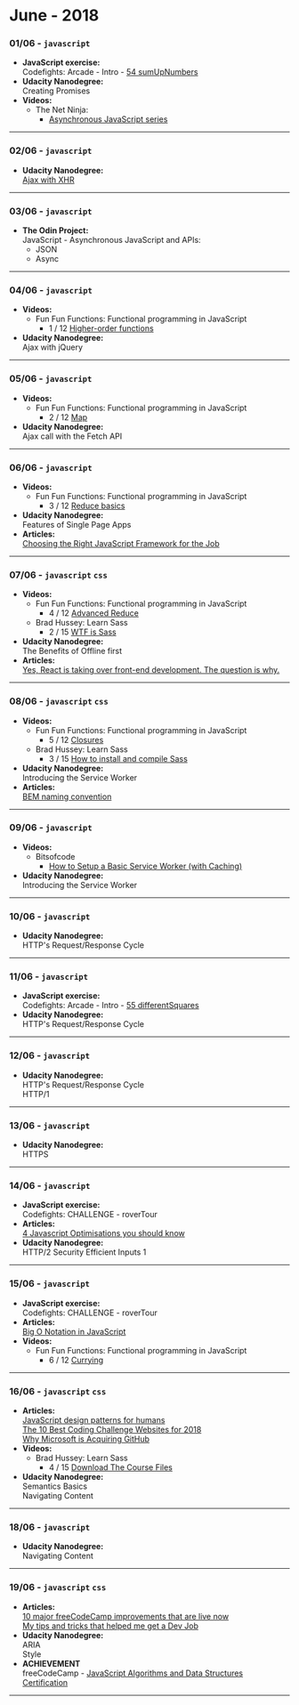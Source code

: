 # June - 2018

### **01/06** - `javascript`  
   - **JavaScript exercise:**  
   Codefights: Arcade - Intro - [54 sumUpNumbers](https://github.com/jpacsai/codeFights/blob/master/Intro/12_LandOfLogic/54_sumUpNums.js)
   - **Udacity Nanodegree:**  
   Creating Promises  
   - **Videos:**  
     - The Net Ninja:  
       - [Asynchronous JavaScript series](https://www.youtube.com/watch?v=YxWMxJONp7E&list=PL4cUxeGkcC9jAhrjtZ9U93UMIhnCc44MH)  
***
### **02/06** - `javascript`  
   - **Udacity Nanodegree:**  
   [Ajax with XHR](https://github.com/jpacsai/GoogleUdacity_Nanodegree/tree/master/Nanodegree/4_FrontEnd_Applications/5_Ajax/lesson-1-async-w-xhr)
***
### **03/06** - `javascript`  
   - **The Odin Project:**  
   JavaScript - Asynchronous JavaScript and APIs:  
     - JSON
     - Async
***
### **04/06** - `javascript`  
   - **Videos:**  
     - Fun Fun Functions: Functional programming in JavaScript  
       - 1 / 12 [Higher-order functions](https://www.youtube.com/watch?v=BMUiFMZr7vk&list=PL0zVEGEvSaeEd9hlmCXrk5yUyqUag-n84)
   - **Udacity Nanodegree:**  
   Ajax with jQuery  
***
### **05/06** - `javascript`  
   - **Videos:**  
     - Fun Fun Functions: Functional programming in JavaScript  
       - 2 / 12 [Map](https://www.youtube.com/watch?v=bCqtb-Z5YGQ&index=2&list=PL0zVEGEvSaeEd9hlmCXrk5yUyqUag-n84)
   - **Udacity Nanodegree:**  
   Ajax call with the Fetch API  
***
### **06/06** - `javascript`  
   - **Videos:**  
     - Fun Fun Functions: Functional programming in JavaScript  
       - 3 / 12 [Reduce basics](https://www.youtube.com/watch?v=Wl98eZpkp-c&index=3&list=PL0zVEGEvSaeEd9hlmCXrk5yUyqUag-n84)
   - **Udacity Nanodegree:**  
   Features of Single Page Apps  
   - **Articles:**  
   [Choosing the Right JavaScript Framework for the Job](https://www.lullabot.com/articles/choosing-the-right-javascript-framework-for-the-job)
***
### **07/06** - `javascript` `css`  
   - **Videos:**  
     - Fun Fun Functions: Functional programming in JavaScript  
       - 4 / 12 [Advanced Reduce](https://www.youtube.com/watch?v=1DMolJ2FrNY&index=4&list=PL0zVEGEvSaeEd9hlmCXrk5yUyqUag-n84)
     - Brad Hussey: Learn Sass
       - 2 / 15 [WTF is Sass](https://www.youtube.com/watch?v=S4mPsoZ7sG4&list=PLUoqTnNH-2XxOt7UsKlTqbfrA2ucGosCR&t=0s&index=4)
   - **Udacity Nanodegree:**  
   The Benefits of Offline first  
   - **Articles:**  
   [Yes, React is taking over front-end development. The question is why.](https://medium.freecodecamp.org/yes-react-is-taking-over-front-end-development-the-question-is-why-40837af8ab76)
***
### **08/06** - `javascript` `css`  
   - **Videos:**  
     - Fun Fun Functions: Functional programming in JavaScript  
       - 5 / 12 [Closures](https://www.youtube.com/watch?v=CQqwU2Ixu-U&index=5&list=PL0zVEGEvSaeEd9hlmCXrk5yUyqUag-n84)
     - Brad Hussey: Learn Sass
       - 3 / 15 [How to install and compile Sass](https://www.youtube.com/watch?v=S4mPsoZ7sG4&list=PLUoqTnNH-2XxOt7UsKlTqbfrA2ucGosCR&t=0s&index=4)
   - **Udacity Nanodegree:**  
   Introducing the Service Worker  
   - **Articles:**  
   [BEM naming convention](https://en.bem.info/methodology/naming-convention/)
***
### **09/06** - `javascript`  
   - **Videos:**  
     - Bitsofcode  
       - [How to Setup a Basic Service Worker (with Caching)](https://www.youtube.com/watch?v=BfL3pprhnms)
   - **Udacity Nanodegree:**  
   Introducing the Service Worker  
***
### **10/06** - `javascript`  
   - **Udacity Nanodegree:**  
   HTTP's Request/Response Cycle  
***
### **11/06** - `javascript`  
   - **JavaScript exercise:**  
   Codefights: Arcade - Intro - [55 differentSquares](https://github.com/jpacsai/codeFights/blob/master/Intro/12_LandOfLogic/55_diffSq.js)
   - **Udacity Nanodegree:**  
   HTTP's Request/Response Cycle  
***
### **12/06** - `javascript`  
   - **Udacity Nanodegree:**  
   HTTP's Request/Response Cycle  
   HTTP/1
***
### **13/06** - `javascript`  
   - **Udacity Nanodegree:**  
   HTTPS
***
### **14/06** - `javascript`  
   - **JavaScript exercise:**  
   Codefights: CHALLENGE - roverTour
   - **Articles:**  
   [4 Javascript Optimisations you should know](https://leftshift.io/4-javascript-optimisations-you-should-know)
   - **Udacity Nanodegree:**  
   HTTP/2
   Security
   Efficient Inputs 1
***
### **15/06** - `javascript`  
   - **JavaScript exercise:**  
   Codefights: CHALLENGE - roverTour
   - **Articles:**  
   [Big O Notation in JavaScript](https://medium.com/cesars-tech-insights/big-o-notation-javascript-25c79f50b19b)
   - **Videos:**  
     - Fun Fun Functions: Functional programming in JavaScript  
       - 6 / 12 [Currying](https://www.youtube.com/watch?v=iZLP4qOwY8I&list=PL0zVEGEvSaeEd9hlmCXrk5yUyqUag-n84&index=6)
***
### **16/06** - `javascript` `css`  
   - **Articles:**  
   [JavaScript design patterns for humans](https://github.com/sohamkamani/javascript-design-patterns-for-humans)  
   [The 10 Best Coding Challenge Websites for 2018](https://medium.com/coderbyte/the-10-best-coding-challenge-websites-for-2018-12b57645b654)  
   [Why Microsoft is Acquiring GitHub](https://medium.com/@Michael_Spencer/why-microsoft-is-acquiring-github-1fc859cb29a)  
   - **Videos:**  
     - Brad Hussey: Learn Sass
       - 4 / 15 [Download The Course Files](https://www.youtube.com/watch?v=V3l-A5Rh5YI&index=6&list=PLUoqTnNH-2XxOt7UsKlTqbfrA2ucGosCR&t=0s)
   - **Udacity Nanodegree:**  
   Semantics Basics  
   Navigating Content
***
### **18/06** - `javascript`  
   - **Udacity Nanodegree:**  
   Navigating Content
***
### **19/06** - `javascript` `css`  
   - **Articles:**  
   [10 major freeCodeCamp improvements that are live now](https://forum.freecodecamp.org/t/10-major-freecodecamp-improvements-that-are-live-now/192130)  
   [My tips and tricks that helped me get a Dev Job](https://forum.freecodecamp.org/t/my-tips-and-tricks-that-helped-me-get-a-dev-job/200761)
   - **Udacity Nanodegree:**  
   ARIA  
   Style  
   - **ACHIEVEMENT**  
   freeCodeCamp - [JavaScript Algorithms and Data Structures Certification](https://www.freecodecamp.org/certification/jpacsai/javascript-algorithms-and-data-structures)
***
